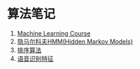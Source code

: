 # 算法笔记

1. [Machine Learning Course](lm_course/README.md)
2. [隐马尔科夫HMM(Hidden Markov Models)](HMM/README.md)
3. [排序算法](sorting/README.md)
4. [语音识别特征](asr_feature/README.md)

